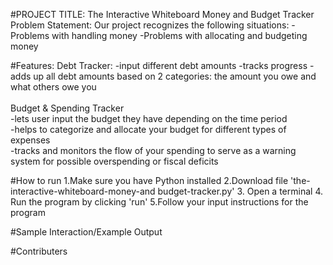#PROJECT TITLE: The Interactive Whiteboard Money and Budget Tracker</h1>
Problem Statement:
Our project recognizes the following situations:
   -Problems with handling money
-Problems with allocating and budgeting money

#Features:
Debt Tracker:
-input different debt amounts
-tracks progress    -adds up all debt amounts based on 2 categories: the amount you owe and what others owe you<br> <br>Budget & Spending Tracker<br> -lets user input the budget they have depending on the time period <br> -helps to categorize and allocate your budget for different types of expenses<br> -tracks and monitors the flow of your spending to serve as a warning system for possible overspending or fiscal deficits

#How to run
1.Make sure you have Python installed 
2.Download file 'the-interactive-whiteboard-money-and budget-tracker.py'
3. Open a terminal
4. Run the program by clicking 'run'
5.Follow your input instructions for the program

#Sample Interaction/Example Output

#Contributers
